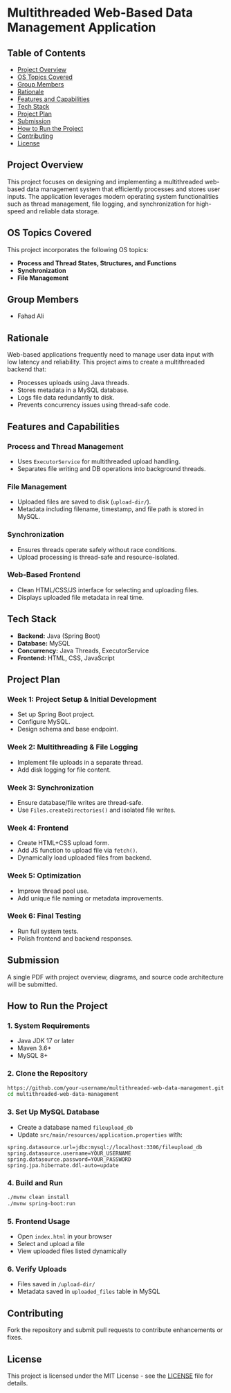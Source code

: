 # Multithreaded Web-Based Data Management Application

## Table of Contents
- [Project Overview](#project-overview)
- [OS Topics Covered](#os-topics-covered)
- [Group Members](#group-members)
- [Rationale](#rationale)
- [Features and Capabilities](#features-and-capabilities)
- [Tech Stack](#tech-stack)
- [Project Plan](#project-plan)
- [Submission](#submission)
- [How to Run the Project](#how-to-run-the-project)
- [Contributing](#contributing)
- [License](#license)

## Project Overview
This project focuses on designing and implementing a multithreaded web-based data management system that efficiently processes and stores user inputs. The application leverages modern operating system functionalities such as thread management, file logging, and synchronization for high-speed and reliable data storage.

## OS Topics Covered
This project incorporates the following OS topics:
- **Process and Thread States, Structures, and Functions**
- **Synchronization**
- **File Management**

## Group Members
- Fahad Ali

## Rationale
Web-based applications frequently need to manage user data input with low latency and reliability. This project aims to create a multithreaded backend that:
- Processes uploads using Java threads.
- Stores metadata in a MySQL database.
- Logs file data redundantly to disk.
- Prevents concurrency issues using thread-safe code.

## Features and Capabilities

### Process and Thread Management
- Uses `ExecutorService` for multithreaded upload handling.
- Separates file writing and DB operations into background threads.

### File Management
- Uploaded files are saved to disk (`upload-dir/`).
- Metadata including filename, timestamp, and file path is stored in MySQL.

### Synchronization
- Ensures threads operate safely without race conditions.
- Upload processing is thread-safe and resource-isolated.

### Web-Based Frontend 
- Clean HTML/CSS/JS interface for selecting and uploading files.
- Displays uploaded file metadata in real time.

## Tech Stack
- **Backend:** Java (Spring Boot)
- **Database:** MySQL
- **Concurrency:** Java Threads, ExecutorService
- **Frontend:** HTML, CSS, JavaScript 

## Project Plan

### Week 1: Project Setup & Initial Development
- Set up Spring Boot project.
- Configure MySQL.
- Design schema and base endpoint.

### Week 2: Multithreading & File Logging
- Implement file uploads in a separate thread.
- Add disk logging for file content.

### Week 3: Synchronization
- Ensure database/file writes are thread-safe.
- Use `Files.createDirectories()` and isolated file writes.

### Week 4: Frontend
- Create HTML+CSS upload form.
- Add JS function to upload file via `fetch()`.
- Dynamically load uploaded files from backend.

### Week 5: Optimization
- Improve thread pool use.
- Add unique file naming or metadata improvements.

### Week 6: Final Testing
- Run full system tests.
- Polish frontend and backend responses.

## Submission
A single PDF with project overview, diagrams, and source code architecture will be submitted.

## How to Run the Project

### 1. **System Requirements**
- Java JDK 17 or later
- Maven 3.6+
- MySQL 8+

### 2. **Clone the Repository**
```sh
https://github.com/your-username/multithreaded-web-data-management.git
cd multithreaded-web-data-management
```

### 3. **Set Up MySQL Database**
- Create a database named `fileupload_db`
- Update `src/main/resources/application.properties` with:
```properties
spring.datasource.url=jdbc:mysql://localhost:3306/fileupload_db
spring.datasource.username=YOUR_USERNAME
spring.datasource.password=YOUR_PASSWORD
spring.jpa.hibernate.ddl-auto=update
```

### 4. **Build and Run**
```sh
./mvnw clean install
./mvnw spring-boot:run
```

### 5. **Frontend Usage**
- Open `index.html` in your browser
- Select and upload a file
- View uploaded files listed dynamically

### 6. **Verify Uploads**
- Files saved in `/upload-dir/`
- Metadata saved in `uploaded_files` table in MySQL

## Contributing
Fork the repository and submit pull requests to contribute enhancements or fixes.

## License
This project is licensed under the MIT License - see the [LICENSE](LICENSE) file for details.
